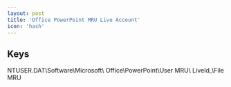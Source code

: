 ```yaml
---
layout: post
title: 'Office PowerPoint MRU Live Account'
icon: 'hash'
---
```


## Keys

NTUSER.DAT\Software\Microsoft\ Office\PowerPoint\User MRU\ LiveId_\File MRU

